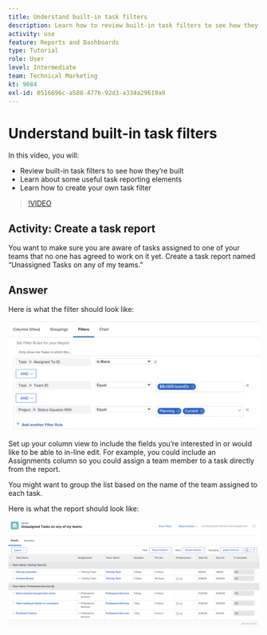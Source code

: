 ```yaml
---
title: Understand built-in task filters
description: Learn how to review built-in task filters to see how they’re built and create your own task filter in [!DNL  Workfront].
activity: use
feature: Reports and Dashboards
type: Tutorial
role: User
level: Intermediate
team: Technical Marketing
kt: 9084
exl-id: 0516696c-a588-4776-92d3-a334a29619a9
---
```

# Understand built-in task filters

In this video, you will:

* Review built-in task filters to see how they’re built 
* Learn about some useful task reporting elements 
* Learn how to create your own task filter 

>[!VIDEO](https://video.tv.adobe.com/v/336818/?quality=12)

## Activity: Create a task report

You want to make sure you are aware of tasks assigned to one of your teams that no one has agreed to work on it yet. Create a task report named “Unassigned Tasks on any of my teams.”  

## Answer

Here is what the filter should look like:

![An image of the screen to create a task filter](assets/opening-built-in-task-filters-1.png)

Set up your column view to include the fields you’re interested in or would like to be able to in-line edit. For example, you could include an Assignments column so you could assign a team member to a task directly from the report. 

You might want to group the list based on the name of the team assigned to each task.

Here is what the report should look like:

![An image of a task report](assets/opening-built-in-task-filters-2.png)
